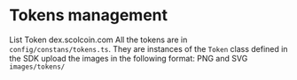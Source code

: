 # Tokens management
List Token dex.scolcoin.com
All the tokens are in `config/constans/tokens.ts`. They are instances of the `Token` class defined in the SDK
upload the images in the following format: PNG and SVG
`images/tokens/`
